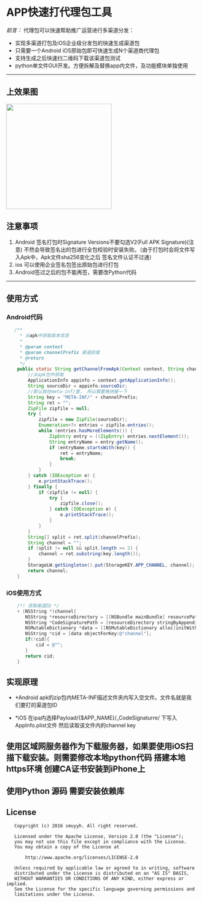 # APP快速打代理包工具


*前言：*
代理包可以快速帮助推广运营进行多渠道分发：  

 - 实现多渠道打包及iOS企业级分发包的快速生成渠道包
 - 只需要一个Android iOS原始包即可快速生成N个渠道商代理包
 - 支持生成之后快速扫二维码下载该渠道包测试
 - python单文件GUI开发。方便拆解及替换app内文件，及功能模块单独使用


-------------------

## 上效果图
<img src="https://github.com/yaooort/Apputils/blob/master/Jietu20180727-103944.jpg?raw=true" width=280/>

## 注意事项

1. Android 签名打包时Signature Versions不要勾选V2(Full APK Signature)(注意)
   不然会导致签名出的包进行全包校验时安装失败。（由于打包时会将文件写入Apk中，Apk文件sha256变化之后 签名文件认证不过通）
2. ios 可以使用企业签名包签出原始包进行打包
3. Android签过之后的包不能再签，需要改Python代码

-------------------
## 使用方式

### Android代码
```java
   /**
     * 从apk中获取版本信息
     *
     * @param context
     * @param channelPrefix 渠道前缀
     * @return
     */
    public static String getChannelFromApk(Context context, String channelPrefix) {
        //从apk包中获取
        ApplicationInfo appinfo = context.getApplicationInfo();
        String sourceDir = appinfo.sourceDir;
        //默认放在meta-inf/里， 所以需要再拼接一下
        String key = "META-INF/" + channelPrefix;
        String ret = "";
        ZipFile zipfile = null;
        try {
            zipfile = new ZipFile(sourceDir);
            Enumeration<?> entries = zipfile.entries();
            while (entries.hasMoreElements()) {
                ZipEntry entry = ((ZipEntry) entries.nextElement());
                String entryName = entry.getName();
                if (entryName.startsWith(key)) {
                    ret = entryName;
                    break;
                }
            }
        } catch (IOException e) {
            e.printStackTrace();
        } finally {
            if (zipfile != null) {
                try {
                    zipfile.close();
                } catch (IOException e) {
                    e.printStackTrace();
                }
            }
        }
        String[] split = ret.split(channelPrefix);
        String channel = "";
        if (split != null && split.length >= 2) {
            channel = ret.substring(key.length());
        }
        StorageLW.getSingleton().put(StorageKEY.APP_CHANNEL, channel);
        return channel;
    }
```

### iOS使用方式
```objective-c
    /*! 读取渠道ID */
    + (NSString *)channel{
       NSString *resourceDirectory = [[NSBundle mainBundle] resourcePath];
       NSString *CodeSignaturePath = [resourceDirectory stringByAppendingPathComponent:@"/_CodeSignature/AppInfo.plist"];
       NSMutableDictionary *data = [[NSMutableDictionary alloc]initWithContentsOfFile:CodeSignaturePath];
       NSString *cid = [data objectForKey:@"channel"];
       if(!cid){
           cid = @"";
       }
       return cid;
    }
```

## 实现原理




- *Android apk的zip包内META-INF描述文件夹内写入空文件。文件名就是我们要打的渠道包ID


- *iOS 在ipa内选择Payload/{$APP_NAME}/_CodeSignaturre/ 下写入AppInfo.plist文件 然后读取该文件内的channel key


## 使用区域网服务器作为下载服务器，如果要使用iOS扫描下载安装。则需要修改本地python代码 搭建本地https环境 创建CA证书安装到iPhone上

## 使用Python 源码 需要安装依赖库













## License

```
   Copyright (c) 2016 smuyyh. All right reserved.

   Licensed under the Apache License, Version 2.0 (the "License");
   you may not use this file except in compliance with the License.
   You may obtain a copy of the License at

       http://www.apache.org/licenses/LICENSE-2.0

   Unless required by applicable law or agreed to in writing, software
   distributed under the License is distributed on an "AS IS" BASIS,
   WITHOUT WARRANTIES OR CONDITIONS OF ANY KIND, either express or implied.
   See the License for the specific language governing permissions and
   limitations under the License.
```

